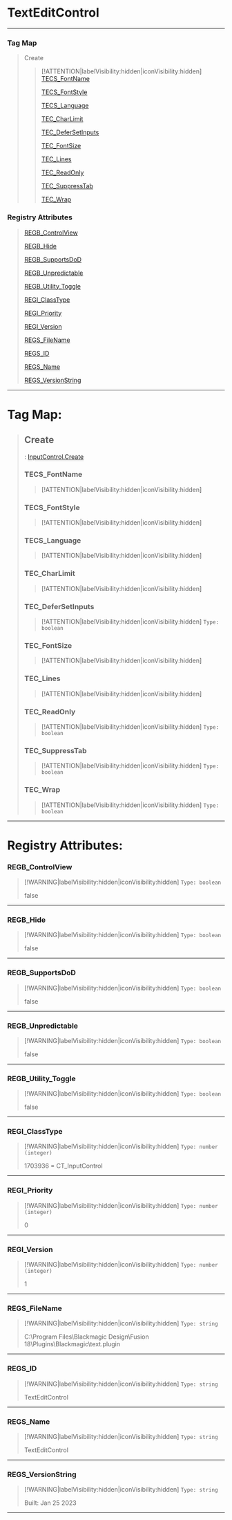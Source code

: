 # TextEditControl
___
### Tag Map
> Create
>
>> [!ATTENTION|labelVisibility:hidden|iconVisibility:hidden]
>> [TECS_FontName](#TECS_FontName)
>>
>> [TECS_FontStyle](#TECS_FontStyle)
>>
>> [TECS_Language](#TECS_Language)
>>
>> [TEC_CharLimit](#TEC_CharLimit)
>>
>> [TEC_DeferSetInputs](#TEC_DeferSetInputs)
>>
>> [TEC_FontSize](#TEC_FontSize)
>>
>> [TEC_Lines](#TEC_Lines)
>>
>> [TEC_ReadOnly](#TEC_ReadOnly)
>>
>> [TEC_SuppressTab](#TEC_SuppressTab)
>>
>> [TEC_Wrap](#TEC_Wrap)
>>
### Registry Attributes
> [REGB_ControlView](#REGB_ControlView)
>
> [REGB_Hide](#REGB_Hide)
>
> [REGB_SupportsDoD](#REGB_SupportsDoD)
>
> [REGB_Unpredictable](#REGB_Unpredictable)
>
> [REGB_Utility_Toggle](#REGB_Utility_Toggle)
>
> [REGI_ClassType](#REGI_ClassType)
>
> [REGI_Priority](#REGI_Priority)
>
> [REGI_Version](#REGI_Version)
>
> [REGS_FileName](#REGS_FileName)
>
> [REGS_ID](#REGS_ID)
>
> [REGS_Name](#REGS_Name)
>
> [REGS_VersionString](#REGS_VersionString)
>
___

# Tag Map: <!-- {docsify-ignore} -->

>## Create 
> : [InputControl.Create](InputControl.md#Create)
>### TECS_FontName
>> [!ATTENTION|labelVisibility:hidden|iconVisibility:hidden]
>### TECS_FontStyle
>> [!ATTENTION|labelVisibility:hidden|iconVisibility:hidden]
>### TECS_Language
>> [!ATTENTION|labelVisibility:hidden|iconVisibility:hidden]
>### TEC_CharLimit
>> [!ATTENTION|labelVisibility:hidden|iconVisibility:hidden]
>### TEC_DeferSetInputs
>> [!ATTENTION|labelVisibility:hidden|iconVisibility:hidden]
>> `Type: boolean`
>>
>### TEC_FontSize
>> [!ATTENTION|labelVisibility:hidden|iconVisibility:hidden]
>### TEC_Lines
>> [!ATTENTION|labelVisibility:hidden|iconVisibility:hidden]
>### TEC_ReadOnly
>> [!ATTENTION|labelVisibility:hidden|iconVisibility:hidden]
>> `Type: boolean`
>>
>### TEC_SuppressTab
>> [!ATTENTION|labelVisibility:hidden|iconVisibility:hidden]
>> `Type: boolean`
>>
>### TEC_Wrap
>> [!ATTENTION|labelVisibility:hidden|iconVisibility:hidden]
>> `Type: boolean`
>>
___


# Registry Attributes: <!-- {docsify-ignore} -->

### REGB_ControlView
> [!WARNING|labelVisibility:hidden|iconVisibility:hidden]
> `Type: boolean`
>
> false
>
___

### REGB_Hide
> [!WARNING|labelVisibility:hidden|iconVisibility:hidden]
> `Type: boolean`
>
> false
>
___

### REGB_SupportsDoD
> [!WARNING|labelVisibility:hidden|iconVisibility:hidden]
> `Type: boolean`
>
> false
>
___

### REGB_Unpredictable
> [!WARNING|labelVisibility:hidden|iconVisibility:hidden]
> `Type: boolean`
>
> false
>
___

### REGB_Utility_Toggle
> [!WARNING|labelVisibility:hidden|iconVisibility:hidden]
> `Type: boolean`
>
> false
>
___

### REGI_ClassType
> [!WARNING|labelVisibility:hidden|iconVisibility:hidden]
> `Type: number (integer)`
>
> 1703936 = CT_InputControl
>
___

### REGI_Priority
> [!WARNING|labelVisibility:hidden|iconVisibility:hidden]
> `Type: number (integer)`
>
> 0
>
___

### REGI_Version
> [!WARNING|labelVisibility:hidden|iconVisibility:hidden]
> `Type: number (integer)`
>
> 1
>
___

### REGS_FileName
> [!WARNING|labelVisibility:hidden|iconVisibility:hidden]
> `Type: string`
>
> C:\Program Files\Blackmagic Design\Fusion 18\Plugins\Blackmagic\text.plugin
>
___

### REGS_ID
> [!WARNING|labelVisibility:hidden|iconVisibility:hidden]
> `Type: string`
>
> TextEditControl
>
___

### REGS_Name
> [!WARNING|labelVisibility:hidden|iconVisibility:hidden]
> `Type: string`
>
> TextEditControl
>
___

### REGS_VersionString
> [!WARNING|labelVisibility:hidden|iconVisibility:hidden]
> `Type: string`
>
> Built: Jan 25 2023
>
___

